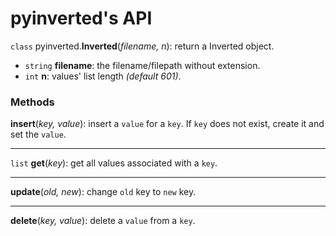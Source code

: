 # pyinverted's API

`class` pyinverted.**Inverted**(*filename, n*): return a Inverted object.

- `string` **filename**: the filename/filepath without extension.
- `int` **n**: values' list length *(default 601)*.

### Methods
**insert**(*key, value*): insert a `value` for a `key`. If `key` does not exist, create it and set the `value`.

---
`list` **get**(*key*): get all values associated with a `key`.

---
**update**(*old, new*): change `old` key to `new` key.

---
**delete**(*key, value*): delete a `value` from a `key`.
